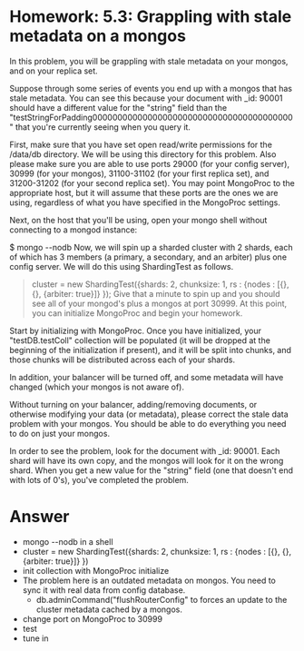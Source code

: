 # Homework: 5.3: Grappling with stale metadata on a mongos

In this problem, you will be grappling with stale metadata on your mongos, and on your replica set.

Suppose through some series of events you end up with a mongos that has stale metadata. You can see this because your document with _id: 90001 should have a different value for the "string" field than the "testStringForPadding0000000000000000000000000000000000000000" that you're currently seeing when you query it.

First, make sure that you have set open read/write permissions for the /data/db directory. We will be using this directory for this problem. Also please make sure you are able to use ports 29000 (for your config server), 30999 (for your mongos), 31100-31102 (for your first replica set), and 31200-31202 (for your second replica set). You may point MongoProc to the appropriate host, but it will assume that these ports are the ones we are using, regardless of what you have specified in the MongoProc settings.

Next, on the host that you'll be using, open your mongo shell without connecting to a mongod instance:

$ mongo --nodb
Now, we will spin up a sharded cluster with 2 shards, each of which has 3 members (a primary, a secondary, and an arbiter) plus one config server. We will do this using ShardingTest as follows.

> cluster = new ShardingTest({shards: 2, chunksize: 1, rs : {nodes : [{}, {}, {arbiter: true}]} });
Give that a minute to spin up and you should see all of your mongod's plus a mongos at port 30999. At this point, you can initialize MongoProc and begin your homework.

Start by initializing with MongoProc. Once you have initialized, your "testDB.testColl" collection will be populated (it will be dropped at the beginning of the initialization if present), and it will be split into chunks, and those chunks will be distributed across each of your shards.

In addition, your balancer will be turned off, and some metadata will have changed (which your mongos is not aware of).

Without turning on your balancer, adding/removing documents, or otherwise modifying your data (or metadata), please correct the stale data problem with your mongos. You should be able to do everything you need to do on just your mongos.

In order to see the problem, look for the document with _id: 90001. Each shard will have its own copy, and the mongos will look for it on the wrong shard. When you get a new value for the "string" field (one that doesn't end with lots of 0's), you've completed the problem.

# Answer
- mongo --nodb in a shell
- cluster = new ShardingTest({shards: 2, chunksize: 1, rs : {nodes : [{}, {}, {arbiter: true}]} })
- init collection with MongoProc initialize
- The problem here is an outdated metadata on mongos. You need to sync it with real data from config database.
	- db.adminCommand("flushRouterConfig" to forces an update to the cluster metadata cached by a mongos.
- change port on MongoProc to 30999
- test 
- tune in
